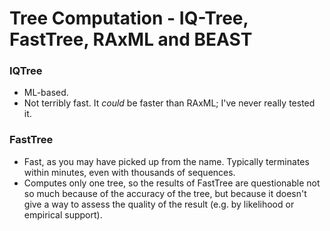 # Tree Computation - IQ-Tree, FastTree, RAxML and BEAST

### IQTree
 - ML-based. 
 - Not terribly fast. It *could* be faster than RAxML; I've never really tested it. 

### FastTree
 - Fast, as you may have picked up from the name. Typically terminates within minutes, even with thousands of sequences.
 - Computes only one tree, so the results of FastTree are questionable not so much because of the accuracy of the tree, but because it doesn't give a way to assess the quality of the result (e.g. by likelihood or empirical support).
